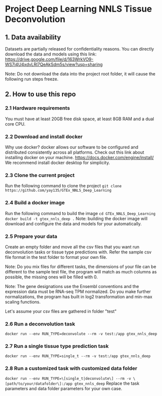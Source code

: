 # Project Deep Learning NNLS Tissue Deconvolution

## 1. Data availability
Datasets are partially released for confidentiality reasons. You can directly download the data and models using this link:
https://drive.google.com/file/d/163WrkVO9-WS7i4U4xdvLRl7QeAkSdm5s/view?usp=sharing

Note: Do not download the data into the project root folder, it will cause the following run steps freeze.

## 2. How to use this repo
### 2.1 Hardware requirements
You must have at least 20GB free disk space, at least 8GB RAM and a dual core CPU.

### 2.2 Download and install docker
Why use docker? docker allows our software to be configured and distributed consistently across all platforms. Check out this link about installing docker on your machine.
https://docs.docker.com/engine/install/
We recommend install docker desktop for simplicity.

### 2.3 Clone the current project
Run the following command to clone the project
```git clone https://github.com/yay135/GTEx_NNLS_Deep_Learning```
### 2.4 Build a docker image 
Run the following command to build the image
```cd GTEx_NNLS_Deep_Learning```
```docker build -t gtex_nnls_deep .```
Note: building the docker image will download and configure the data and models for your automatically.

### 2.5 Prepare your data
Create an empty folder and move all the csv files that you want run deconvolution tasks or tissue type predictions with. Refer the sample csv file format in the test folder to format your own file.

Note: Do you mix files for different tasks, the dimensions of your file can be different to the sample test file, the program will match as much columns as possible, the missing ones will be filled with 0.

Note: The gene designations use the Ensembl conventions and the expression data must be RNA-seq TPM normalized. Do you make further normalizations, the program has built in log2 transformation and min-max scaling functions.

Let's assume your csv files are gathered in folder "test"

### 2.6 Run a deconvolution task
```docker run --env RUN_TYPE=deconvolute --rm -v test:/app gtex_nnls_deep```
### 2.7 Run a single tissue type prediction task
```docker run --env RUN_TYPE=single_t --rm -v test:/app gtex_nnls_deep```
### 2.8 Run a customized task with customized data folder
```docker run --env RUN_TYPE=\[single_t|deconvolute\] --rm -v \[path/to/your/datafolder\]:/app gtex_nnls_deep```
Replace the task parameters and data folder parameters for your own case.
